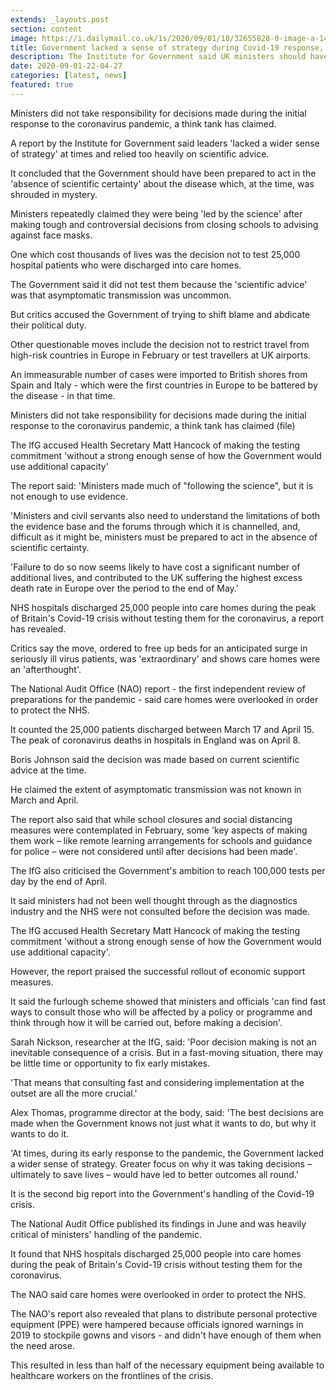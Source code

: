 ```yaml
---
extends: _layouts.post
section: content
image: https://i.dailymail.co.uk/1s/2020/09/01/18/32655828-0-image-a-14_1598982266272.jpg 
title: Government lacked a sense of strategy during Covid-19 response, think tank report finds  
description: The Institute for Government said UK ministers should have been prepared to act in the absence of scientific certainty about the disease which, at the time, was shrouded in mystery. 
date: 2020-09-01-22-04-27 
categories: [latest, news] 
featured: true 
--- 
```

Ministers did not take responsibility for decisions made during the initial response to the coronavirus pandemic, a think tank has claimed. 

A report by the Institute for Government said leaders 'lacked a wider sense of strategy' at times and relied too heavily on scientific advice.

It concluded that the Government should have been prepared to act in the 'absence of scientific certainty' about the disease which, at the time, was shrouded in mystery.

Ministers repeatedly claimed they were being 'led by the science' after making tough and controversial decisions from closing schools to advising against face masks.

One which cost thousands of lives was the decision not to test 25,000 hospital patients who were discharged into care homes.

The Government said it did not test them because the 'scientific advice' was that asymptomatic transmission was uncommon. 

But critics accused the Government of trying to shift blame and abdicate their political duty. 

Other questionable moves include the decision not to restrict travel from high-risk countries in Europe in February or test travellers at UK airports.

An immeasurable number of cases were imported to British shores from Spain and Italy - which were the first countries in Europe to be battered by the disease - in that time.

Ministers did not take responsibility for decisions made during the initial response to the coronavirus pandemic, a think tank has claimed (file)

The lfG accused Health Secretary Matt Hancock of making the testing commitment 'without a strong enough sense of how the Government would use additional capacity'

The report said: 'Ministers made much of "following the science", but it is not enough to use evidence.

'Ministers and civil servants also need to understand the limitations of both the evidence base and the forums through which it is channelled, and, difficult as it might be, ministers must be prepared to act in the absence of scientific certainty.

'Failure to do so now seems likely to have cost a significant number of additional lives, and contributed to the UK suffering the highest excess death rate in Europe over the period to the end of May.'

NHS hospitals discharged 25,000 people into care homes during the peak of Britain's Covid-19 crisis without testing them for the coronavirus, a report has revealed.

Critics say the move, ordered to free up beds for an anticipated surge in seriously ill virus patients, was 'extraordinary' and shows care homes were an 'afterthought'. 

The National Audit Office (NAO) report - the first independent review of preparations for the pandemic - said care homes were overlooked in order to protect the NHS. 

It counted the 25,000 patients discharged between March 17 and April 15. The peak of coronavirus deaths in hospitals in England was on April 8.

Boris Johnson said the decision was made based on current scientific advice at the time.

He claimed the extent of asymptomatic transmission was not known in March and April.

The report also said that while school closures and social distancing measures were contemplated in February, some 'key aspects of making them work – like remote learning arrangements for schools and guidance for police – were not considered until after decisions had been made'.

The IfG also criticised the Government's ambition to reach 100,000 tests per day by the end of April.

It said ministers had not been well thought through as the diagnostics industry and the NHS were not consulted before the decision was made.

The lfG accused Health Secretary Matt Hancock of making the testing commitment 'without a strong enough sense of how the Government would use additional capacity'.   

However, the report praised the successful rollout of economic support measures.

It said the furlough scheme showed that ministers and officials 'can find fast ways to consult those who will be affected by a policy or programme and think through how it will be carried out, before making a decision'.

Sarah Nickson, researcher at the IfG, said: 'Poor decision making is not an inevitable consequence of a crisis. But in a fast-moving situation, there may be little time or opportunity to fix early mistakes.

'That means that consulting fast and considering implementation at the outset are all the more crucial.'

Alex Thomas, programme director at the body, said: 'The best decisions are made when the Government knows not just what it wants to do, but why it wants to do it.

'At times, during its early response to the pandemic, the Government lacked a wider sense of strategy. Greater focus on why it was taking decisions – ultimately to save lives – would have led to better outcomes all round.'

It is the second big report into the Government's handling of the Covid-19 crisis.

The National Audit Office published its findings in June and was heavily critical of ministers' handling of the pandemic.

It found that NHS hospitals discharged 25,000 people into care homes during the peak of Britain's Covid-19 crisis without testing them for the coronavirus.

The NAO said care homes were overlooked in order to protect the NHS.  

The NAO's report also revealed that plans to distribute personal protective equipment (PPE) were hampered because officials ignored warnings in 2019 to stockpile gowns and visors - and didn't have enough of them when the need arose.

This resulted in less than half of the necessary equipment being available to healthcare workers on the frontlines of the crisis.  

